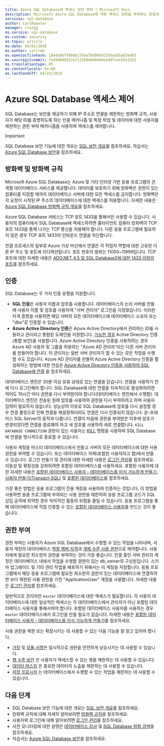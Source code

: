 ```yaml
---
title: Azure SQL Database에 액세스 권한 부여 | Microsoft Docs
description: Microsoft Azure SQL Database에 대한 액세스 권한을 부여하는 방법에 대해 알아봅니다.
services: sql-database
author: CarlRabeler
manager: craigg
ms.service: sql-database
ms.custom: security
ms.topic: article
ms.date: 04/01/2018
ms.author: carlrab
ms.openlocfilehash: 1844abbff660b175ea78d09bd2256aa5ba83ed83
ms.sourcegitcommit: fa493b66552af11260db48d89e3ddfcdcb5e3152
ms.translationtype: HT
ms.contentlocale: ko-KR
ms.lasthandoff: 04/23/2018
---
```

# <a name="azure-sql-database-access-control"></a>Azure SQL Database 액세스 제어
SQL Database는 보안을 제공하기 위해 IP 주소로 연결을 제한하는 방화벽 규칙, 사용자가 해당 ID를 증명하도록 하는 인증 메커니즘 및 특정 작업 및 데이터에 대한 사용자를 제한하는 권한 부여 메커니즘을 사용하여 액세스를 제어합니다. 

> [!IMPORTANT]
> SQL Database 보안 기능에 대한 개요는 [SQL 보안 개요](sql-database-security-overview.md)를 참조하세요. 자습서는 [Azure SQL Database 보안](sql-database-security-tutorial.md)을 참조하세요.

## <a name="firewall-and-firewall-rules"></a>방화벽 및 방화벽 규칙
Microsoft Azure SQL Database는 Azure 및 기타 인터넷 기반 응용 프로그램의 관계형 데이터베이스 서비스를 제공합니다. 데이터를 보호하기 위해 방화벽은 권한이 있는 컴퓨터를 지정할 때까지 데이터베이스 서버에 대한 모든 액세스를 금지합니다. 방화벽은 각 요청이 시작된 IP 주소의 데이터베이스에 대한 액세스를 허용합니다. 자세한 내용은 [Azure SQL Database 방화벽 규칙 개요](sql-database-firewall-configure.md)를 참조하세요.

Azure SQL Database 서비스는 TCP 포트 1433을 통해서만 사용할 수 있습니다. 사용자의 컴퓨터에서 SQL Database에 액세스하려면 클라이언트 컴퓨터 방화벽이 TCP 포트 1433을 통해 나가는 TCP 통신을 허용해야 합니다. 다른 응용 프로그램에 필요하지 않은 경우 TCP 포트 1433의 인바운드 연결을 차단합니다. 

연결 프로세스의 일부로 Azure 가상 머신에서 연결은 각 작업자 역할에 대한 고유한 다른 IP 주소 및 포트에 리디렉션됩니다. 포트 번호의 범위는 11000~11999입니다. TCP 포트에 대한 자세한 내용은 [ADO.NET 4.5 및 SQL Database2에 대한 1433 이외의 포트](sql-database-develop-direct-route-ports-adonet-v12.md)를 참조하세요.

## <a name="authentication"></a>인증

SQL Database는 두 가지 인증 유형을 지원합니다.

* **SQL 인증**은 사용자 이름과 암호를 사용합니다. 데이터베이스의 논리 서버를 만들 때 사용자 이름 및 암호를 사용하여 "서버 관리자" 로그인을 지정했습니다. 이러한 자격 증명을 사용하면 해당 서버의 모든 데이터베이스에 데이터베이스 소유자 또는 "dbo"로 인증할 수 있습니다. 
* **Azure Active Directory 인증**은 Azure Active Directory에서 관리하는 ID를 사용하고 관리되고 통합된 도메인을 지원합니다. [가능한 경우](https://docs.microsoft.com/sql/relational-databases/security/choose-an-authentication-mode) Active Directory 인증(통합 보안)을 사용합니다. Azure Active Directory 인증을 사용하려는 경우 Azure AD 사용자 및 그룹을 허용하는 "Azure AD 관리자"라는 다른 서버 관리자를 만들어야 합니다. 이 관리자는 일반 서버 관리자가 할 수 있는 모든 작업을 수행할 수도 있습니다. Azure AD 관리자를 만들어 Azure Active Directory 인증을 활성화하는 방법에 대한 연습은 [Azure Active Directory 인증을 사용하여 SQL Database에 연결](sql-database-aad-authentication.md) 을 참조하세요.

데이터베이스 엔진은 30분 이상 유휴 상태로 있는 연결을 닫습니다. 연결을 사용하기 전에 다시 로그인해야 합니다. SQL Database에 대한 연결을 지속적으로 활성화하려면 적어도 10시간 마다 권한을 다시 부여받아야 합니다(데이터베이스 엔진에서 수행함). 데이터베이스 엔진은 전송된 원래 암호를 사용하여 권한을 다시 부여하려고 하며 사용자 입력이 필요하지 않습니다. 성능상의 이유로 SQL Database에 암호를 다시 설정할 경우 연결 풀링으로 인해 연결을 재설정하더라도 연결은 다시 인증되지 않습니다. 온-프레미스 SQL Server의 동작과 다릅니다. 연결이 처음에 권한을 부여받은 이후에 암호가 변경되었다면 연결을 종료해야 하고 새 암호를 사용하여 새로 연결합니다. `KILL DATABASE CONNECTION` 권한이 있는 사용자는 [KILL](https://docs.microsoft.com/sql/t-sql/language-elements/kill-transact-sql) 명령을 사용하여 SQL Database에 연결을 명시적으로 종료할 수 있습니다.

사용자 계정을 마스터 데이터베이스에서 만들고 서버의 모든 데이터베이스에 대한 사용 권한을 부여할 수 있습니다. 또는 데이터베이스 자체(포함된 사용자라고 함)에서 만들 수 있습니다. 로그인 만들기 및 관리에 대한 자세한 내용은 [로그인 관리](sql-database-manage-logins.md)를 참조하세요. 이동성 및 확장성을 강화하려면 포함된 데이터베이스를 사용하세요. 포함된 사용자에 대한 자세한 내용은 [포함된 데이터베이스 사용자 - 데이터베이스를 이식 가능하게 만들기](https://docs.microsoft.com/sql/relational-databases/security/contained-database-users-making-your-database-portable), [사용자 만들기(Transact-SQL)](https://docs.microsoft.com/sql/t-sql/statements/create-user-transact-sql) 및 [포함된 데이터베이스](https://docs.microsoft.com/sql/relational-databases/databases/contained-databases)를 참조하세요.

가장 좋은 방법은 응용 프로그램이 전용 계정을 사용하여 인증하는 것입니다. 이 방법을 사용하면 응용 프로그램에 부여되는 사용 권한을 제한하여 응용 프로그램 코드가 SQL 삽입 공격에 취약한 경우 악의적인 활동의 위험을 줄일 수 있습니다. 응용 프로그램을 통해 데이터베이스에 직접 인증할 수 있는 [포함된 데이터베이스 사용자](https://docs.microsoft.com/sql/relational-databases/security/contained-database-users-making-your-database-portable)를 만드는 것이 좋습니다. 

## <a name="authorization"></a>권한 부여

권한 부여는 사용자가 Azure SQL Database에서 수행할 수 있는 작업을 나타내며, 사용자 계정의 데이터베이스 [역할 멤버 자격](https://docs.microsoft.com/sql/relational-databases/security/authentication-access/database-level-roles)과 [개체 수준 사용 권한](https://docs.microsoft.com/sql/relational-databases/security/permissions-database-engine)으로 제어합니다. 사용자에게 필요한 최소한의 권한을 부여하는 것이 가장 좋습니다. 연결 중인 서버 관리자 계정은 데이터베이스 내에서 작업을 수행할 권한이 있는 db_owner의 구성원입니다. 스키마 업그레이드 및 기타 관리 작업을 배포하기 위해서는 이 계정을 저장합니다. 응용 프로그램에서 해당 응용 프로그램에 필요한 최소한의 권한이 있는 데이터베이스에 연결하려면 보다 제한된 사용 권한을 가진 "ApplicationUser" 계정을 사용합니다. 자세한 내용은 [로그인 관리](sql-database-manage-logins.md)를 참조하세요.

일반적으로 관리자만 `master` 데이터베이스에 대한 액세스가 필요합니다. 각 사용자 데이터베이스에 대한 일상적인 액세스는 각 데이터베이스에서 관리자가 아닌 포함된 데이터베이스 사용자를 통해서여야 합니다. 포함된 데이터베이스 사용자를 사용하는 경우 `master` 데이터베이스에서 로그인을 만들 필요가 없습니다. 자세한 내용은 [포함된 데이터베이스 사용자 - 데이터베이스를 이식 가능하게 만들기](https://docs.microsoft.com/sql/relational-databases/security/contained-database-users-making-your-database-portable)를 참조하세요.

사용 권한을 제한 또는 확장시키는 데 사용할 수 있는 다음 기능을 잘 알고 있어야 합니다.   
* [가장](https://docs.microsoft.com/dotnet/framework/data/adonet/sql/customizing-permissions-with-impersonation-in-sql-server) 및 [모듈 서명](https://docs.microsoft.com/dotnet/framework/data/adonet/sql/signing-stored-procedures-in-sql-server)은 일시적으로 권한을 안전하게 상승시키는 데 사용할 수 있습니다.
* [행 수준 보안](https://docs.microsoft.com/sql/relational-databases/security/row-level-security) 은 사용자가 액세스할 수 있는 행을 제한하는 데 사용할 수 있습니다.
* [데이터 마스킹](sql-database-dynamic-data-masking-get-started.md) 은 중요한 데이터의 노출을 제한하는 데 사용할 수 있습니다.
* [저장 프로시저](https://docs.microsoft.com/sql/relational-databases/stored-procedures/stored-procedures-database-engine) 는 데이터베이스에서 수행할 수 있는 작업을 제한하는 데 사용할 수 있습니다.

## <a name="next-steps"></a>다음 단계

- SQL Database 보안 기능에 대한 개요는 [SQL 보안 개요](sql-database-security-overview.md)를 참조하세요.
- 방화벽 규칙에 대해 자세히 알아보려면 [방화벽 규칙](sql-database-firewall-configure.md)을 참조하세요.
- 사용자와 로그인에 대해 알아보려면 [로그인 관리](sql-database-manage-logins.md)를 참조하세요. 
- 사전 모니터링에 대한 설명은 [데이터베이스 감사](sql-database-auditing.md) 및 [SQL Database 위협 검색](sql-database-threat-detection.md)을 참조하세요.
- 자습서는 [Azure SQL Database 보안](sql-database-security-tutorial.md)을 참조하세요.
